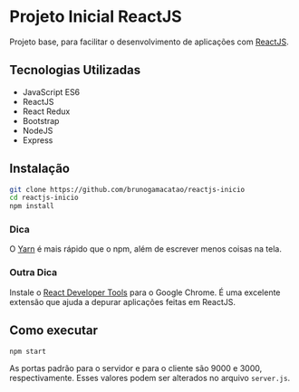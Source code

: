 # Projeto Inicial ReactJS #

Projeto base, para facilitar o desenvolvimento de aplicações com [ReactJS](https://reactjs.org/).

## Tecnologias Utilizadas ##

* JavaScript ES6
* ReactJS
* React Redux
* Bootstrap
* NodeJS
* Express

## Instalação ##

```bash
git clone https://github.com/brunogamacatao/reactjs-inicio
cd reactjs-inicio
npm install
```

### Dica ###
O [Yarn](https://yarnpkg.com/en/) é mais rápido que o npm, além de escrever menos coisas na tela. 

### Outra Dica ###

Instale o [React Developer Tools](https://chrome.google.com/webstore/detail/react-developer-tools/fmkadmapgofadopljbjfkapdkoienihi) para o Google Chrome. É uma excelente extensão que ajuda a depurar aplicações feitas em ReactJS.

## Como executar ##

```bash
npm start
```

As portas padrão para o servidor e para o cliente são 9000 e 3000, respectivamente. Esses valores podem ser alterados no arquivo ```server.js```.